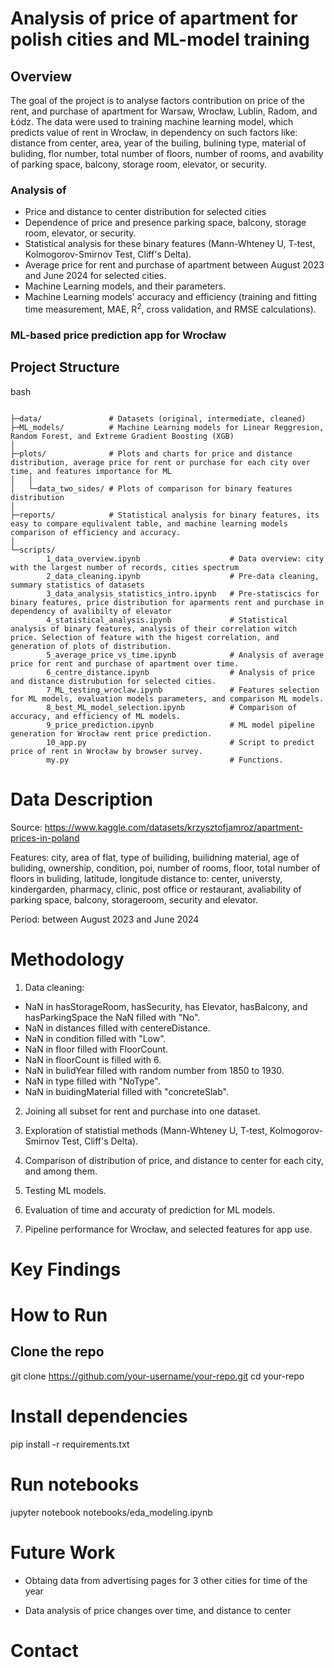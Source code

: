 
# Analysis of price of apartment for polish cities and ML-model training

## Overview

The goal of the project is to analyse factors contribution on price of the rent, and purchase of apartment for Warsaw, Wrocław, Lublin, Radom, and Łódz. The data were used to training machine learning model, which predicts value of rent in Wrocław, in dependency on such factors like: distance from center, area, year of the builing, bulining type, material of buliding, flor number, total number of floors, number of rooms, and avability of parking space, balcony, storage room, elevator, or security.

### Analysis of

- Price and distance to center distribution for selected cities
- Dependence of price and presence parking space, balcony, storage room, elevator, or security.
- Statistical analysis for these binary features (Mann-Whteney U, T-test, Kolmogorov-Smirnov Test, Cliff's Delta).
- Average price for rent and purchase of apartment between August 2023 and June 2024 for selected cities.
- Machine Learning models, and their parameters.
- Machine Learning models' accuracy and efficiency (training and fitting time measurement, MAE, R$^2$, cross validation, and RMSE calculations).

### ML-based price prediction app for Wrocław

## Project Structure

bash
```

├─data/               # Datasets (original, intermediate, cleaned)
├─ML_models/          # Machine Learning models for Linear Reggresion, Random Forest, and Extreme Gradient Boosting (XGB)
│
├─plots/              # Plots and charts for price and distance distribution, average price for rent or purchase for each city over time, and features importance for ML
│   │
│   └─data_two_sides/ # Plots of comparison for binary features distribution
│
├─reports/            # Statistical analysis for binary features, its easy to compare equlivalent table, and machine learning models comparison of efficiency and accuracy.
│
└─scripts/
        1_data_overview.ipynb                    # Data overview: city with the largest number of records, cities spectrum
        2_data_cleaning.ipynb                    # Pre-data cleaning, summary statistics of datasets
        3_data_analysis_statistics_intro.ipynb   # Pre-statiscics for binary features, price distribution for aparments rent and purchase in dependency of avalibilty of elevator
        4_statistical_analysis.ipynb             # Statistical analysis of binary features, analysis of their correlation witch price. Selection of feature with the higest correlation, and generation of plots of distribution.
        5_average_price_vs_time.ipynb            # Analysis of average price for rent and purchase of apartment over time.
        6_centre_distance.ipynb                  # Analysis of price and distance distrubution for selected cities.
        7_ML_testing_wroclaw.ipynb               # Features selection for ML models, evaluation models parameters, and comparison ML models.
        8_best_ML_model_selection.ipynb          # Comparison of accuracy, and efficiency of ML models.
        9_price_prediction.ipynb                 # ML model pipeline generation for Wrocław rent price prediction.
        10_app.py                                # Script to predict price of rent in Wrocław by browser survey.
        my.py                                    # Functions.
```

# Data Description

Source: https://www.kaggle.com/datasets/krzysztofjamroz/apartment-prices-in-poland

Features: city, area of flat, type of builiding, builidning material, age of buliding, ownership, condition, poi, number of rooms, floor, total number of floors in buliding, latitude, longitude distance to: center, universty, kindergarden, pharmacy, clinic, post office or restaurant, avaliability of parking space, balcony, storageroom, security and elevator.

Period: between August 2023 and June 2024

# Methodology

1. Data cleaning:

- NaN in hasStorageRoom, hasSecurity, has Elevator, hasBalcony, and hasParkingSpace the NaN filled with "No".
- NaN in distances filled with centereDistance.
- NaN in condition filled with "Low".
- NaN in floor filled with FloorCount.
- NaN in floorCount is filled with 6.
- NaN in bulidYear filled with random number from 1850 to 1930.
- NaN in type filled with "NoType".
- NaN in buidingMaterial filled with "concreteSlab".

2. Joining all subset for rent and purchase into one dataset.

3. Exploration of statistial methods (Mann-Whteney U, T-test, Kolmogorov-Smirnov Test, Cliff's Delta).

4. Comparison of distribution of price, and distance to center for each city, and among them.

5. Testing ML models.

6. Evaluation of time and accuraty of prediction for ML models.

7. Pipeline performance for Wrocław, and selected features for app use.

# Key Findings

# How to Run

## Clone the repo

git clone https://github.com/your-username/your-repo.git
cd your-repo

# Install dependencies
pip install -r requirements.txt

# Run notebooks
jupyter notebook notebooks/eda_modeling.ipynb

# Future Work

- Obtaing data from advertising pages for 3 other cities for time of the year

- Data analysis of price changes over time, and distance to center

# Contact

